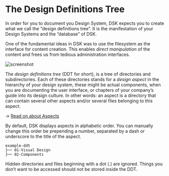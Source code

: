 # The Design Definitions Tree

In order for you to document you Design System, DSK expects you to create what we call the “design definitions tree”. It is the manifestation of your Design Systems and the ”database” of DSK.

One of the fundamental ideas in DSK was to use the filesystem as the interface for content creation. This enables _direct manipulation_ of the content and frees us from tedious administration interfaces.

![screenshot](https://atelierdisko.de/assets/app/img/github_dsk_fs.png)

The _design definitions tree_ (DDT for short), is a tree of directories and subdirectories. Each of these directories stands for a _design aspect_ in the hierarchy of your design system, these might be actual components, when you are documenting the user interface, or chapters of your company’s guide into its design culture. In other words: an aspect is a directory that can contain several other aspects and/or several files belonging to this aspect.

→ [Read on about Aspects](./Aspects)

<CodeBlock title="Scheme of a design definitions tree">
<script>
example-ddt
├── AUTHORS.txt                 <- authors database, see "Authors" below
├── Components
│   ├── Button                  <- "Button" design aspect
│   │   └── ...
│   ├── TextField               <- "TextField" design aspect
│   │   ├── Password            <- nested "Password" design aspect
│   │   │   └── readme.md
│   │   ├── api.md              <- document
│   │   ├── exploration.sketch  <- asset
│   │   ├── meta.yml            <- meta data file
│   │   ├── explain.md          <- document
│   │   └── unmask.svg          <- asset
</script>
</CodeBlock>

By default, DSK displays aspects in alphabetic order. You can manually change this order be prepending a number, separated by a dash or underscore to the title of the aspect.

```
example-ddt
├── 01-Visual Design
├── 02-Components
```

<Banner title="Note" type="warning">Hidden directories and files beginning with a dot (.) are ignored. Things you don’t want to be accessed should not be stored inside the DDT.</Banner>
